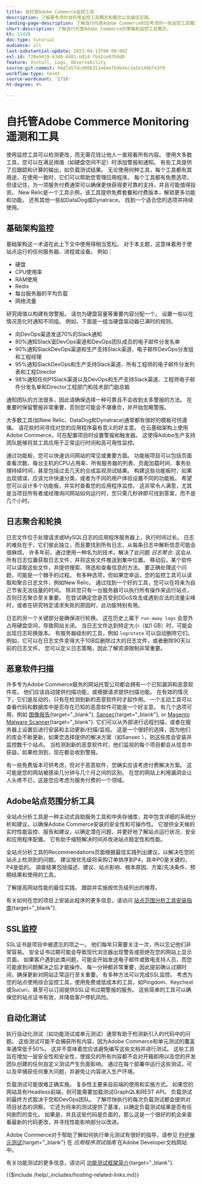```yaml
---
title: 自托管Adobe Commerce监控工具
description: 了解要考虑的自托管监控工具概念和概念以及最佳实践。
landing-page-description: 了解自行托管Adobe Commerce时应考虑的一些监控工具概念和事项。
short-description: 了解自行托管Adobe Commerce的策略和监控工具概念。
kt: 11420
doc-type: tutorial
audience: all
last-substantial-update: 2023-04-13T00:00:00Z
exl-id: 728e9439-63d0-4481-b014-7ba2ce97b9d0
feature: Install, Logs, Observability
source-git-commit: 94d7a57dcd006251e8eefbdb4ec3a5e140bf43f9
workflow-type: tm+mt
source-wordcount: '1716'
ht-degree: 0%

---
```


# 自托管Adobe Commerce Monitoring遥测和工具

使用监控工具可以检测更改，而无需花钱让他人一直观看所有内容。 使用大多数工具，您可以在满足阈值（如硬盘空间不足）时添加警报和通知。 有些工具提供了应跟踪和计算的输出，如负载测试结果。 无论使用何种工具，每个工具都有其用途，在使用一致时，它们可以帮助您管理应用程序。 每个工具都有免费选项，但请记住，为一项服务付费通常可以确保更快获得更可靠的支持，并且可能值得投资。 New Relic是一个工具示例，该工具提供免费套餐和付费版本，解锁更多功能和功能。 还有其他一些如DataDog或Dynatrace。 找到一个适合您的选项并持续使用。

## 基础架构监控

基础架构这一术语在此上下文中使用得相当宽松。 对于本主题，这意味着用于使站点运行的任何服务器、进程或设备。 例如：

* 硬盘
* CPU使用率
* RAM使用
* Redis
* 每台服务器的平均负载
* 网络流量

研究阈值以构建有效警报。 请勿为硬盘容量等重要内容分配一个。 设置一些以在情况恶化时通知不同组。 例如，下面是一组当硬盘驱动器已满时的规则。

* 向DevOps渠道发送70%的Slack通知
* 80%通知Slack室DevOps渠道和DevOps团队成员的电子邮件分发名单
* 90%通知SlackDevOps渠道和生产支持Slack渠道、电子邮件DevOps分发组和工程经理
* 95%通知SlackDevOps和生产支持Slack渠道、所有工程师的电子邮件分发列表和工程Director
* 98%通知任何P1Slack渠道以及DevOps和生产支持Slack渠道、工程师电子邮件分发名单和Director工程部门和技术部门副总裁

通知团队的方法很多，因此请确保选择一种可靠且不会收到太多警报的方法。 在重要时保留警报非常重要，否则您可能会不堪重负，并开始忽略警报。

大多数工具(如New Relic、DataDog和Dynatrace)通常都有很好的模板可供遵循。 请花些时间寻找对您的应用程序最有意义的好主意。 在云基础架构上使用Adobe Commerce，可在配置项目时设置警报和触发器。 这使得Adobe生产支持团队能够将其工具应用于正常运行时间和高可用性监控。

通过功能板，您可以快速访问网站的常见或重要方面。 功能板项目可以包括页面查看次数、每台主机的CPU占用率、所有服务器的列表、页面加载时间、事务处理持续时间，甚至包括过去几天的合成监视测试结果。 构建这些功能板时，如果出现错误，应该允许快速分类，或者为不同的用户体验设置不同的功能板。 希望您可以设计多个功能板，并实时查看您的应用程序监控。 这非常令人满意，尤其是当项目所有者或经理询问网站如何运行时，您只需几秒钟即可找到答案，而不是几个小时。

## 日志聚合和轮换

日志文件位于处理请求或MySQL日志的应用程序服务器上，执行时间过长。 日志的难处在于，它们彼此独立，而且要找到所有日志，从每条日志中解析信息可能会很麻烦。 许多年前，通过使用一种名为的技术，解决了此问题 _日志聚合_. 这会从所有日志位置获取日志文件，并将这些文件推送到集中位置。 移动后，某个软件可以读取这些文件，并提供搜索、筛选和查看信息的方法。 要正确处理这个问题，可能是一个棘手的过程。 有多种选项，但如果您幸运，您的监控工具可以读取和聚合日志文件，例如New Relic。 通过找到一个好的工具，您可以在将来为自己节省无法估量的时间。 除非您只有一台服务器可以执行所有操作来运行站点，否则日志聚合至关重要。 在尝试确定您是否受到DDoS攻击或遇到合法的流量尖峰时，或者在研究特定请求失败的原因时，此功能特别有用。

日志的另一个关键部分是确保进行轮换。 这在历史上属于 `run-away logs` 会意外占用硬盘空间，导致网站关闭。 当日志文件达到特定大小（如1 GB）时，可能会出现日志轮换版本。 有服务器级别的工具，例如 `logrotate` 可以自动删除它们。 例如，它可以在日志文件变得大于1GB后删除过大的日志文件，或者删除90天以前的日志文件。 您可以定义日志策略，因此了解资源限制非常重要。

## 恶意软件扫描

许多专为Adobe Commerce服务的网站托管公司都会拥有一个已知漏洞和恶意软件库。 他们应该自动提供扫描功能，或根据请求提供扫描功能。 在有效的情况下，它们是反动的，只有在检测到新的恶意软件时才起作用。 一个主动工具可以查看代码和数据库中是否存在已知的恶意软件可能是一个好主意。 有几个选项可用，例如 [图像报告](https://www.magereport.com){target="_blank"}, [Sansec](https://sansec.io){target="_blank"}, or [Magento Malware Scanner](https://github.com/gwillem/magento-malware-scanner){target="_blank"}. 它们可以从外部进行远程扫描，或者在服务器上设置后进行安装和主动更新/扫描/监视。 这是一个很好的选择，因为他们的库会不断更新，如果您选择提供的解决方案（如Sansec ），则这些库会安装并监控数千个站点。 当检测到新的恶意软件时，他们监视的每个项目都会从信息中获益，如果检测到，现在都会收到警报。

有一些免费版本可供考虑，但对于恶意软件，您确实应该考虑付费解决方案。 这可能是您的网站被感染几分钟与几个月之间的区别。 在您的网站上利用漏洞会让人头疼不已，这是您应考虑为服务付费的一个领域。

## Adobe站点范围分析工具

全站点分析工具是一种主动式自助服务工具和中央存储库，其中包含详细的系统分析和建议，以确保Adobe Commerce安装的安全性和可操作性。 它提供全天候的实时性能监控、报告和建议，以确定潜在问题，并更好地了解站点运行状况、安全和应用程序配置。 它有助于缩短解决时间并改进站点稳定性和性能。

全站点分析工具的Recommendations页面根据最佳实践列出建议，以解决在您的站点上检测到的问题。 建议按优先级将采购订单排序到P4，其中PO是关键的，P4是低的。 调查结果包括描述、建议、站点影响、根本原因、方案/先决条件、预期结果和使用的工具。

了解提高网站性能的最佳实践。 跟踪并实施按优先级列出的推荐。

有关如何在您的项目上安装此程序的更多信息，请访问 [站点范围分析工具安装指南](https://experienceleague.adobe.com/docs/commerce-operations/tools/site-wide-analysis-tool/installation.html){target="_blank"}.

## SSL监控

SSL证书是项目中被遗忘的项之一。 他们每年只需要关注一次，所以忘记他们非常容易。 安全证书过期可能会导致现代浏览器出现警告或拒绝在您的网站上显示页面。 如果客户遇到此类问题，可能会开始发送电子邮件或致电支持人员，而您可能直到问题解决之后才能操作。 每一分钟都非常重要，因此提前确认过期时间，确保更新对网站正常运行至关重要。 有多种方法可以完成SSL监控。 考虑为您的站点使用综合监控工具，使用免费或低成本的工具，如Pingdom、Keychest或Sucuri，甚至可以订阅提供SSL证书过期警报的服务。 这些简单的工具可以确保您的站点证书有效，并降低客户停机风险。

## 自动化测试

执行自动化测试（如功能测试或单元测试）通常有助于检测新引入的代码中的问题。 这些测试可能不会捕获所有内容，因为Adobe Commerce和单元测试的覆盖率通常低于50%。 这并不意味着您应该避免编写这些文档并进行测试。 这些工具旨在增加一层安全性和安全性，使提交的所有内容都不会对开箱即用以及您的开发团队创建的任何自定义测试产生负面影响。 通过在每个部署中运行这些测试，可以及早捕获任何重大问题，并避免让内容进入生产环境。

负载测试可能很难正确实施。 复杂性主要来自前端的使用和实施方式。 如果您的网站具有Headless前端，则可能需要加载测试GraphQL和REST API。 负载测试的最终方式取决于您和DevOps团队。 了解尽快执行的每次负载测试都会提供对项目状态的洞察。 它还为将来的测试提供了基准，以确定负载测试结果是否有任何剧烈的变化。 如果是，并且这些代码是负面的，那么这是一个很好的机会来查看最新的代码更改，并寻找性能影响部分以改进。

Adobe Commerce对于帮助了解如何执行单元测试有很好的指导，请参见 [PHP单元测试](https://developer.adobe.com/commerce/testing/guide/unit/){target="_blank"} 在 _应用程序测试指南_ 在Adobe Developer文档网站中。

有关功能测试的更多信息，请访问 [功能测试框架简介](https://developer.adobe.com/commerce/testing/functional-testing-framework/){target="_blank"}.


{{$include /help/_includes/hosting-related-links.md}}
